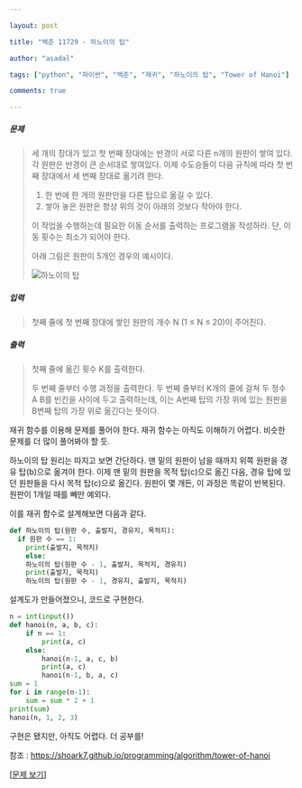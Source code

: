 ```yaml
---

layout: post

title: "백준 11729 - 하노이의 탑"

author: "asadal"

tags: ["python", "파이썬", "백준", "재귀", "하노이의 탑", "Tower of Hanoi"]

comments: true

---
```


##### 문제

>세 개의 장대가 있고 첫 번째 장대에는 반경이 서로 다른 n개의 원판이 쌓여 있다. 각 원판은 반경이 큰 순서대로 쌓여있다. 이제 수도승들이 다음 규칙에 따라 첫 번째 장대에서 세 번째 장대로 옮기려 한다.
>
>1. 한 번에 한 개의 원판만을 다른 탑으로 옮길 수 있다.
>2. 쌓아 놓은 원판은 항상 위의 것이 아래의 것보다 작아야 한다.
>
>이 작업을 수행하는데 필요한 이동 순서를 출력하는 프로그램을 작성하라. 단, 이동 횟수는 최소가 되어야 한다.
>
>아래 그림은 원판이 5개인 경우의 예시이다.
>
>![하노이의 탑](https://onlinejudgeimages.s3-ap-northeast-1.amazonaws.com/problem/11729/hanoi.png)

##### 입력

> 첫째 줄에 첫 번째 장대에 쌓인 원판의 개수 N (1 ≤ N ≤ 20)이 주어진다.

##### 출력

> 첫째 줄에 옮긴 횟수 K를 출력한다.
>
> 두 번째 줄부터 수행 과정을 출력한다. 두 번째 줄부터 K개의 줄에 걸쳐 두 정수 A B를 빈칸을 사이에 두고 출력하는데, 이는 A번째 탑의 가장 위에 있는 원판을 B번째 탑의 가장 위로 옮긴다는 뜻이다.

재귀 함수를 이용해 문제를 풀어야 한다. 재귀 함수는 아직도 이해하기 어렵다. 비슷한 문제를 더 많이 풀어봐야 할 듯.

하노이의 탑 원리는 따지고 보면 간단하다. 맨 밑의 원판이 남을 때까지 위쪽 원판을 경유 탑(b)으로 옮겨야 한다. 이제 맨 밑의 원판을 목적 탑(c)으로 옮긴 다음, 경유 탑에 있던 원판들을 다시 목적 탑(c)으로 옮긴다. 원판이 몇 개든, 이 과정은 똑같이 반복된다. 원판이 1개일 때를 빼만 예외다.

이를 재귀 함수로 설계해보면 다음과 같다.

```python
def 하노이의 탑(원판 수, 출발지, 경유지, 목적지):
  if 원판 수 == 1:
    print(출발지, 목적지)
	else:
    하노이의 탑(원판 수 - 1, 출발지, 목적지, 경유지)
    print(출발지, 목적지)
    하노이의 탑(원판 수 - 1, 경유지, 출발지, 목적지)
```

설계도가 만들어졌으니, 코드로 구현한다.

```python
n = int(input())
def hanoi(n, a, b, c):
    if n == 1:
        print(a, c)
    else:
        hanoi(n-1, a, c, b)
        print(a, c)
        hanoi(n-1, b, a, c)
sum = 1
for i in range(n-1):
    sum = sum * 2 + 1
print(sum)
hanoi(n, 1, 2, 3)
```

구현은 됐지만, 아직도 어렵다. 더 공부를!

참조 : https://shoark7.github.io/programming/algorithm/tower-of-hanoi 

[[문제 보기](https://www.acmicpc.net/problem/11729)]